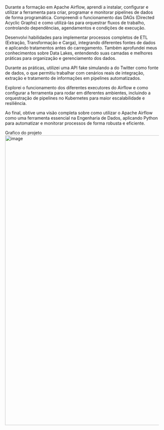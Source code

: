 Durante a formação em Apache Airflow, aprendi a instalar, configurar e utilizar a ferramenta para criar, programar e monitorar pipelines de dados de forma programática. Compreendi o funcionamento das DAGs (Directed Acyclic Graphs) e como utilizá-las para orquestrar fluxos de trabalho, controlando dependências, agendamentos e condições de execução.

Desenvolvi habilidades para implementar processos completos de ETL (Extração, Transformação e Carga), integrando diferentes fontes de dados e aplicando tratamentos antes do carregamento. Também aprofundei meus conhecimentos sobre Data Lakes, entendendo suas camadas e melhores práticas para organização e gerenciamento dos dados.

Durante as práticas, utilizei uma API fake simulando a do Twitter como fonte de dados, o que permitiu trabalhar com cenários reais de integração, extração e tratamento de informações em pipelines automatizados.

Explorei o funcionamento dos diferentes executores do Airflow e como configurar a ferramenta para rodar em diferentes ambientes, incluindo a orquestração de pipelines no Kubernetes para maior escalabilidade e resiliência.

Ao final, obtive uma visão completa sobre como utilizar o Apache Airflow como uma ferramenta essencial na Engenharia de Dados, aplicando Python para automatizar e monitorar processos de forma robusta e eficiente.

Grafico do projeto
<img width="1867" height="946" alt="image" src="https://github.com/user-attachments/assets/79970292-129c-4252-8618-dd804ce073e9" />

